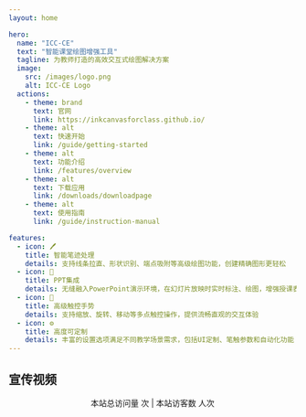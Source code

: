 ```yaml
---
layout: home

hero:
  name: "ICC-CE"
  text: "智能课堂绘图增强工具"
  tagline: 为教师打造的高效交互式绘图解决方案
  image:
    src: /images/logo.png
    alt: ICC-CE Logo
  actions:
    - theme: brand
      text: 官网
      link: https://inkcanvasforclass.github.io/
    - theme: alt
      text: 快速开始
      link: /guide/getting-started
    - theme: alt
      text: 功能介绍
      link: /features/overview
    - theme: alt
      text: 下载应用
      link: /downloads/downloadpage
    - theme: alt
      text: 使用指南
      link: /guide/instruction-manual

features:
  - icon: 🖊️
    title: 智能笔迹处理
    details: 支持线条拉直、形状识别、端点吸附等高级绘图功能，创建精确图形更轻松
  - icon: 🎯
    title: PPT集成
    details: 无缝融入PowerPoint演示环境，在幻灯片放映时实时标注、绘图，增强授课表现力
  - icon: 🔄
    title: 高级触控手势
    details: 支持缩放、旋转、移动等多点触控操作，提供流畅直观的交互体验
  - icon: ⚙️
    title: 高度可定制
    details: 丰富的设置选项满足不同教学场景需求，包括UI定制、笔触参数和自动化功能
---
```


<HomeUnderline />

## 宣传视频
<BilibiliVideo bvid="BV1yH8ezcEKk" />

<div align="center">
本站总访问量 <span id="busuanzi_value_site_pv" /> 次 | 本站访客数 <span id="busuanzi_value_site_uv" /> 人次
</div>

